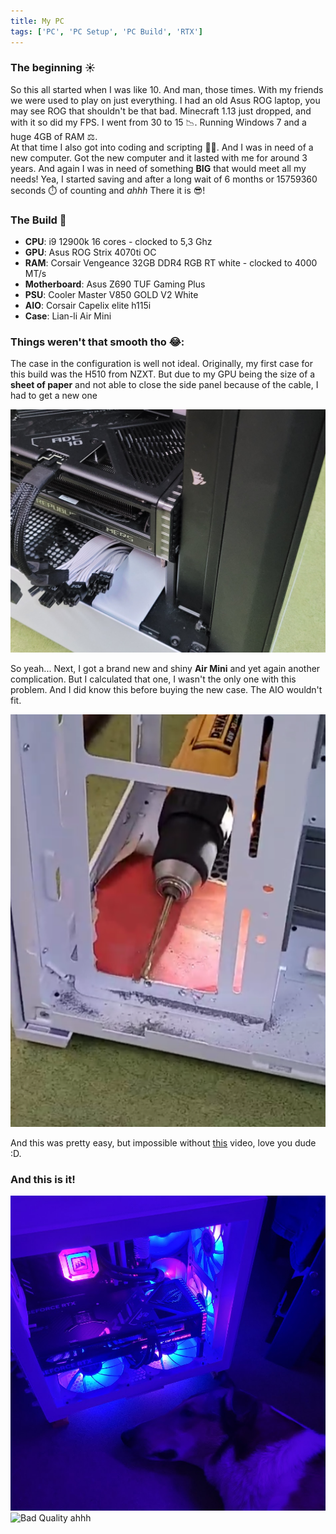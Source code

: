 ```yaml
---
title: My PC
tags: ['PC', 'PC Setup', 'PC Build', 'RTX']
---
```


### The beginning ☀️

So this all started when I was like 10. And man, those times. With my friends we were used to play on just everything. I had an old Asus ROG laptop, you may see ROG that shouldn't be that bad. Minecraft 1.13 just dropped, and with it so did my FPS. I went from 30 to 15 📉. Running Windows 7 and a huge 4GB of RAM ⚖️. <br />
At that time I also got into coding and scripting 👨‍💻. And I was in need of a new computer. Got the new computer and it lasted with me for around 3 years. And again I was in need of something **BIG** that would meet all my needs! Yea, I started saving and after a long wait of 6 months or 15759360 seconds ⏱️ of counting and *ahhh* There it is 😎! 

### The Build 🧭
* **CPU**: i9 12900k 16 cores - clocked to 5,3 Ghz
* **GPU**: Asus ROG Strix 4070ti OC
* **RAM**: Corsair Vengeance 32GB DDR4 RGB RT white - clocked to 4000 MT/s
* **Motherboard**: Asus Z690 TUF Gaming Plus
* **PSU**: Cooler Master V850 GOLD V2 White
* **AIO**: Corsair Capelix elite h115i
* **Case**: Lian-li Air Mini

### Things weren't that smooth tho 😂:
The case in the configuration is well not ideal. Originally, my first case for this build was the H510 from NZXT. But due to my GPU being the size of a **sheet of paper** and not able to close the side panel because of the cable, I had to get a new one <br />

![PC](/index/PC/gpu.jpg) <br />

So yeah... Next, I got a brand new and shiny **Air Mini** and yet again another complication. But I calculated that one, I wasn't the only one with this problem. And I did know this before buying the new case. The AIO wouldn't fit. <br />

![Problem](/index/PC/solved.png) <br />

And this was pretty easy, but impossible without [this](https://www.youtube.com/watch?v=fnhjMb_ozb0) video, love you dude :D.

### And this is it!

![Bad Quality ahhh](/index/PC/beauty.jpg)
![Bad Quality ahhh](/index/PC/pc.gif)


